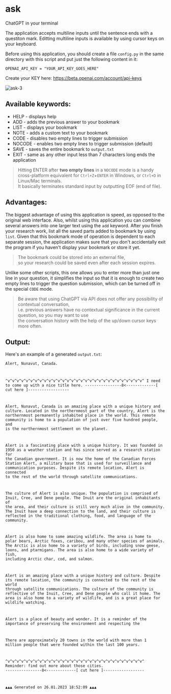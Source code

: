 # ask
ChatGPT in your terminal

The application accepts multiline inputs until the sentence ends with a questiton mark.
Editting multiline inputs is available by using cursor keys on your keyboard.

Before using this application, you should create a file `config.py` in the same directory with
this script and put just the following content in it:

```
OPENAI_API_KEY = "YOUR_API_KEY_GOES_HERE"
```

Create your KEY here: https://beta.openai.com/account/api-keys


![ask-3](https://user-images.githubusercontent.com/411471/214931191-6573e952-9a2f-41a7-a681-3d2b0542e8ec.gif)


## Available keywords:
* HELP   - displays help
* ADD    - adds the previous answer to your bookmark
* LIST   - displays your bookmark
* NOTE   - adds a custom text to your bookmark
* CODE   - disables two empty lines to trigger submission
* NOCODE - enables two empty lines to trigger submission (default)
* SAVE   - saves the entire bookmark to `output.txt`
* EXIT   - same as any other input less than 7 characters long ends the application

> Hitting ENTER after **two empty lines** in a `NOCODE` mode is a handy \
> cross-platform equivalent for `Ctrl+Z`+`ENTER` in Windows, or `Ctrl+D` in Linux/Mac terminals.\
> It basically terminates standard input by outputting EOF (end of file).


## Advantages:
The biggest advantage of using this application is speed, as opposed to the original web interface. Also, whilst using this application you can combine several answers into one larger text using the `add` keyword. After you finish your research work, list all the saved parts added to bookmark by using `list`. Given that this bookmark mode of operation is dependent to each separate session, the application makes sure that you don't accidentally exit the program if you haven't display your bookmark or store it yet.

> The bookmark could be stored into an external file, \
> so your research could be saved even after each session expires.

Unlike some other scripts, this one allows you to enter more than just one line in your question, it simplifies the input so that it is enough to create two empty lines to trigger the question submission, which can be turned off in the special `CODE` mode.

> Be aware that using ChatGPT via API does not offer any possibility of contextual conversation, \
> i.e. previous answers have no contextual significance in the current question, so you may want to use \
> the conversation history with the help of the up/down cursor keys more often.


## Output:
Here's an example of a generated `output.txt`:

<code>Alert, Nunavut, Canada.

^v^v^v^v^v^v^v^v^v^v^v^v^v^v^v^v^v^v^v^v^v^v^v^v^v^v^v^v^v^v^
I need to come up with a nice title here.
----------------8<-------------[ cut here ]------------------



Alert, Nunavut, Canada is an amazing place with a unique history and culture. Located in the northernmost part of the country, Alert is the northernmost permanently inhabited place in the world. This remote community is home to a population of just over five hundred people, and is the northernmost settlement on the planet.

Alert is a fascinating place with a unique history. It was founded in 1950 as a weather station and has since served as a research station for the Canadian government. It is now the home of the Canadian Forces Station Alert, a military base that is used for surveillance and communication purposes. Despite its remote location, Alert is connected to the rest of the world through satellite communications.

The culture of Alert is also unique. The population is comprised of Inuit, Cree, and Dene people. The Inuit are the original inhabitants of the area, and their culture is still very much alive in the community. The Inuit have a deep connection to the land, and their culture is reflected in the traditional clothing, food, and language of the community.

Alert is also home to some amazing wildlife. The area is home to polar bears, Arctic foxes, caribou, and many other species of animals. The Arctic is also home to a variety of birds, including snow geese, loons, and ptarmigans. The area is also home to a wide variety of fish, including Arctic char, cod, and salmon.

Alert is an amazing place with a unique history and culture. Despite its remote location, the community is connected to the rest of the world through satellite communications. The culture of the community is reflective of the Inuit, Cree, and Dene people who call it home. The area is also home to a variety of wildlife, and is a great place for wildlife watching.

Alert is a place of beauty and wonder. It is a reminder of the importance of preserving the environment and respecting the

There are approximately 20 towns in the world with more than 1 million people that were founded within the last 100 years.

^v^v^v^v^v^v^v^v^v^v^v^v^v^v^v^v^v^v^v^v^v^v^v^v^v^v^v^v^v^v^
Reminder: find out more about those cities.
----------------8<-------------[ cut here ]------------------



▲▲▲ Generated on 26.01.2023 18:52:09 ▲▲▲</code>
